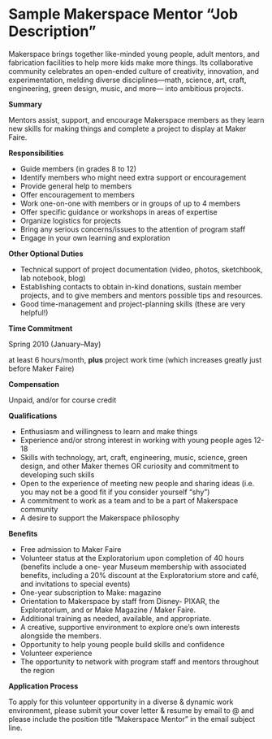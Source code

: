 # Sample Makerspace Mentor “Job Description”

Makerspace brings together like-minded young people, adult mentors, and fabrication facilities to help more kids make more things. Its collaborative community celebrates an open-ended culture of creativity, innovation, and experimentation, melding diverse disciplines—math, science, art, craft, engineering, green design, music, and more— into ambitious projects.

**Summary**

Mentors assist, support, and encourage Makerspace members as they learn new skills for making things and complete a project to display at Maker Faire.

**Responsibilities**

* Guide members (in grades 8 to 12)
* Identify members who might need extra support or encouragement
* Provide general help to members
* Offer encouragement to members
* Work one-on-one with members or in groups of up to 4 members
* Offer specific guidance or workshops in areas of expertise
* Organize logistics for projects
* Bring any serious concerns/issues to the attention of program staff
* Engage in your own learning and exploration

**Other Optional Duties**

* Technical support of project documentation (video, photos, sketchbook, lab notebook, blog)
* Establishing contacts to obtain in-kind donations, sustain member projects, and to give members and mentors possible tips and resources.
* Good time-management and project-planning skills (these are very helpful!)

**Time Commitment**

Spring 2010 (January–May)

at least 6 hours/month, **plus** project work time (which increases greatly just before Maker Faire)

**Compensation**

Unpaid, and/or for course credit

**Qualifications**

* Enthusiasm and willingness to learn and make things
* Experience and/or strong interest in working with young people ages 12-18
* Skills with technology, art, craft, engineering, music, science, green design, and other Maker themes OR curiosity and commitment to developing such skills
* Open to the experience of meeting new people and sharing ideas (i.e. you may not be a good fit if you consider yourself “shy”)
* A commitment to work as a team and to be a part of Makerspace community
* A desire to support the Makerspace philosophy

**Benefits**

* Free admission to Maker Faire
* Volunteer status at the Exploratorium upon completion of 40 hours (benefits include a one- year Museum membership with associated benefits, including a 20% discount at the Exploratorium store and café, and invitations to special events)
* One-year subscription to Make: magazine
* Orientation to Makerspace by staff from Disney- PIXAR, the Exploratorium, and or Make Magazine / Maker Faire.
* Additional training as needed, available, and appropriate.
* A creative, supportive environment to explore one’s own interests alongside the members.
* Opportunity to help young people build skills and confidence
* Volunteer experience
* The opportunity to network with program staff and mentors throughout the region

**Application Process**

To apply for this volunteer opportunity in a diverse & dynamic work environment, please submit your cover letter & resume by email to @ and please include the position title “Makerspace Mentor” in the email subject line.
